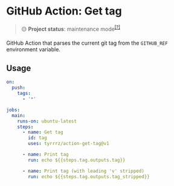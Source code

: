 # GitHub Action: Get tag

> 🟡 **Project status**: maintenance mode<sup>[[?]](https://github.com/Tyrrrz/.github/blob/master/docs/project-status.md)</sup>

GitHub Action that parses the current git tag from the `GITHUB_REF` environment variable.

## Usage

```yaml
on:
  push:
    tags:
      - '*'

jobs:
  main:
    runs-on: ubuntu-latest
    steps:
      - name: Get tag
        id: tag
        uses: tyrrrz/action-get-tag@v1

      - name: Print tag
        run: echo ${{steps.tag.outputs.tag}}

      - name: Print tag (with leading 'v' stripped)
        run: echo ${{steps.tag.outputs.tag_stripped}}
```

